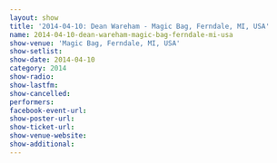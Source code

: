 ```yaml
---
layout: show
title: '2014-04-10: Dean Wareham - Magic Bag, Ferndale, MI, USA'
name: 2014-04-10-dean-wareham-magic-bag-ferndale-mi-usa
show-venue: 'Magic Bag, Ferndale, MI, USA'
show-setlist: 
show-date: 2014-04-10
category: 2014
show-radio: 
show-lastfm: 
show-cancelled: 
performers: 
facebook-event-url: 
show-poster-url: 
show-ticket-url: 
show-venue-website: 
show-additional: 
---
```


